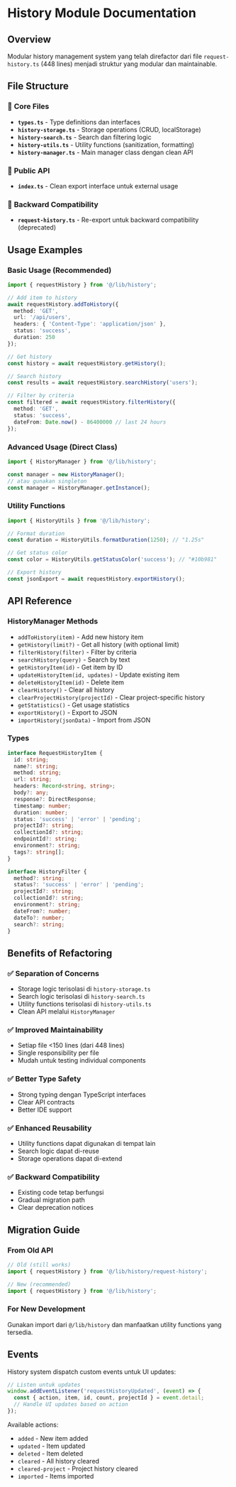 # History Module Documentation

## Overview
Modular history management system yang telah direfactor dari file `request-history.ts` (448 lines) menjadi struktur yang modular dan maintainable.

## File Structure

### 📁 **Core Files**
- **`types.ts`** - Type definitions dan interfaces
- **`history-storage.ts`** - Storage operations (CRUD, localStorage)
- **`history-search.ts`** - Search dan filtering logic
- **`history-utils.ts`** - Utility functions (sanitization, formatting)
- **`history-manager.ts`** - Main manager class dengan clean API

### 📁 **Public API**
- **`index.ts`** - Clean export interface untuk external usage

### 📁 **Backward Compatibility**
- **`request-history.ts`** - Re-export untuk backward compatibility (deprecated)

## Usage Examples

### Basic Usage (Recommended)
```typescript
import { requestHistory } from '@/lib/history';

// Add item to history
await requestHistory.addToHistory({
  method: 'GET',
  url: '/api/users',
  headers: { 'Content-Type': 'application/json' },
  status: 'success',
  duration: 250
});

// Get history
const history = await requestHistory.getHistory();

// Search history
const results = await requestHistory.searchHistory('users');

// Filter by criteria
const filtered = await requestHistory.filterHistory({
  method: 'GET',
  status: 'success',
  dateFrom: Date.now() - 86400000 // last 24 hours
});
```

### Advanced Usage (Direct Class)
```typescript
import { HistoryManager } from '@/lib/history';

const manager = new HistoryManager();
// atau gunakan singleton
const manager = HistoryManager.getInstance();
```

### Utility Functions
```typescript
import { HistoryUtils } from '@/lib/history';

// Format duration
const duration = HistoryUtils.formatDuration(1250); // "1.25s"

// Get status color
const color = HistoryUtils.getStatusColor('success'); // "#10b981"

// Export history
const jsonExport = await requestHistory.exportHistory();
```

## API Reference

### HistoryManager Methods
- `addToHistory(item)` - Add new history item
- `getHistory(limit?)` - Get all history (with optional limit)
- `filterHistory(filter)` - Filter by criteria
- `searchHistory(query)` - Search by text
- `getHistoryItem(id)` - Get item by ID
- `updateHistoryItem(id, updates)` - Update existing item
- `deleteHistoryItem(id)` - Delete item
- `clearHistory()` - Clear all history
- `clearProjectHistory(projectId)` - Clear project-specific history
- `getStatistics()` - Get usage statistics
- `exportHistory()` - Export to JSON
- `importHistory(jsonData)` - Import from JSON

### Types
```typescript
interface RequestHistoryItem {
  id: string;
  name?: string;
  method: string;
  url: string;
  headers: Record<string, string>;
  body?: any;
  response?: DirectResponse;
  timestamp: number;
  duration: number;
  status: 'success' | 'error' | 'pending';
  projectId?: string;
  collectionId?: string;
  endpointId?: string;
  environment?: string;
  tags?: string[];
}

interface HistoryFilter {
  method?: string;
  status?: 'success' | 'error' | 'pending';
  projectId?: string;
  collectionId?: string;
  environment?: string;
  dateFrom?: number;
  dateTo?: number;
  search?: string;
}
```

## Benefits of Refactoring

### ✅ **Separation of Concerns**
- Storage logic terisolasi di `history-storage.ts`
- Search logic terisolasi di `history-search.ts`
- Utility functions terisolasi di `history-utils.ts`
- Clean API melalui `HistoryManager`

### ✅ **Improved Maintainability**
- Setiap file <150 lines (dari 448 lines)
- Single responsibility per file
- Mudah untuk testing individual components

### ✅ **Better Type Safety**
- Strong typing dengan TypeScript interfaces
- Clear API contracts
- Better IDE support

### ✅ **Enhanced Reusability**
- Utility functions dapat digunakan di tempat lain
- Search logic dapat di-reuse
- Storage operations dapat di-extend

### ✅ **Backward Compatibility**
- Existing code tetap berfungsi
- Gradual migration path
- Clear deprecation notices

## Migration Guide

### From Old API
```typescript
// Old (still works)
import { requestHistory } from '@/lib/history/request-history';

// New (recommended)
import { requestHistory } from '@/lib/history';
```

### For New Development
Gunakan import dari `@/lib/history` dan manfaatkan utility functions yang tersedia.

## Events
History system dispatch custom events untuk UI updates:
```typescript
// Listen untuk updates
window.addEventListener('requestHistoryUpdated', (event) => {
  const { action, item, id, count, projectId } = event.detail;
  // Handle UI updates based on action
});
```

Available actions:
- `added` - New item added
- `updated` - Item updated
- `deleted` - Item deleted
- `cleared` - All history cleared
- `cleared-project` - Project history cleared
- `imported` - Items imported